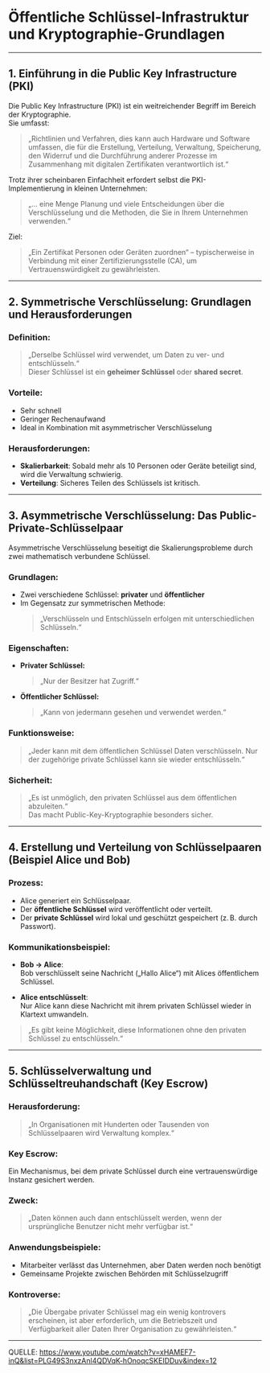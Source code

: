 # Öffentliche Schlüssel-Infrastruktur und Kryptographie-Grundlagen


---

## 1. Einführung in die Public Key Infrastructure (PKI)

Die Public Key Infrastructure (PKI) ist ein weitreichender Begriff im Bereich der Kryptographie.  
Sie umfasst:

> „Richtlinien und Verfahren, dies kann auch Hardware und Software umfassen, die für die Erstellung, Verteilung, Verwaltung, Speicherung, den Widerruf und die Durchführung anderer Prozesse im Zusammenhang mit digitalen Zertifikaten verantwortlich ist.“

Trotz ihrer scheinbaren Einfachheit erfordert selbst die PKI-Implementierung in kleinen Unternehmen:

> „… eine Menge Planung und viele Entscheidungen über die Verschlüsselung und die Methoden, die Sie in Ihrem Unternehmen verwenden.“

Ziel:  
> „Ein Zertifikat Personen oder Geräten zuordnen“ – typischerweise in Verbindung mit einer Zertifizierungsstelle (CA), um Vertrauenswürdigkeit zu gewährleisten.

---

## 2. Symmetrische Verschlüsselung: Grundlagen und Herausforderungen

### Definition:

> „Derselbe Schlüssel wird verwendet, um Daten zu ver- und entschlüsseln.“  
Dieser Schlüssel ist ein **geheimer Schlüssel** oder **shared secret**.

### Vorteile:

- Sehr schnell
- Geringer Rechenaufwand
- Ideal in Kombination mit asymmetrischer Verschlüsselung

### Herausforderungen:

- **Skalierbarkeit**: Sobald mehr als 10 Personen oder Geräte beteiligt sind, wird die Verwaltung schwierig.
- **Verteilung**: Sicheres Teilen des Schlüssels ist kritisch.

---

## 3. Asymmetrische Verschlüsselung: Das Public-Private-Schlüsselpaar

Asymmetrische Verschlüsselung beseitigt die Skalierungsprobleme durch zwei mathematisch verbundene Schlüssel.

### Grundlagen:

- Zwei verschiedene Schlüssel: **privater** und **öffentlicher**
- Im Gegensatz zur symmetrischen Methode:
  > „Verschlüsseln und Entschlüsseln erfolgen mit unterschiedlichen Schlüsseln.“

### Eigenschaften:

- **Privater Schlüssel:**  
  > „Nur der Besitzer hat Zugriff.“

- **Öffentlicher Schlüssel:**  
  > „Kann von jedermann gesehen und verwendet werden.“

### Funktionsweise:

> „Jeder kann mit dem öffentlichen Schlüssel Daten verschlüsseln. Nur der zugehörige private Schlüssel kann sie wieder entschlüsseln.“

### Sicherheit:

> „Es ist unmöglich, den privaten Schlüssel aus dem öffentlichen abzuleiten.“  
Das macht Public-Key-Kryptographie besonders sicher.

---

## 4. Erstellung und Verteilung von Schlüsselpaaren (Beispiel Alice und Bob)

### Prozess:

- Alice generiert ein Schlüsselpaar.
- Der **öffentliche Schlüssel** wird veröffentlicht oder verteilt.
- Der **private Schlüssel** wird lokal und geschützt gespeichert (z. B. durch Passwort).

### Kommunikationsbeispiel:

- **Bob → Alice**:  
  Bob verschlüsselt seine Nachricht („Hallo Alice“) mit Alices öffentlichem Schlüssel.

- **Alice entschlüsselt**:  
  Nur Alice kann diese Nachricht mit ihrem privaten Schlüssel wieder in Klartext umwandeln.

> „Es gibt keine Möglichkeit, diese Informationen ohne den privaten Schlüssel zu entschlüsseln.“

---

## 5. Schlüsselverwaltung und Schlüsseltreuhandschaft (Key Escrow)

### Herausforderung:

> „In Organisationen mit Hunderten oder Tausenden von Schlüsselpaaren wird Verwaltung komplex.“

### Key Escrow:

Ein Mechanismus, bei dem private Schlüssel durch eine vertrauenswürdige Instanz gesichert werden.

### Zweck:

> „Daten können auch dann entschlüsselt werden, wenn der ursprüngliche Benutzer nicht mehr verfügbar ist.“

### Anwendungsbeispiele:

- Mitarbeiter verlässt das Unternehmen, aber Daten werden noch benötigt
- Gemeinsame Projekte zwischen Behörden mit Schlüsselzugriff

### Kontroverse:

> „Die Übergabe privater Schlüssel mag ein wenig kontrovers erscheinen, ist aber erforderlich, um die Betriebszeit und Verfügbarkeit aller Daten Ihrer Organisation zu gewährleisten.“


---
QUELLE: https://www.youtube.com/watch?v=xHAMEF7-inQ&list=PLG49S3nxzAnl4QDVqK-hOnoqcSKEIDDuv&index=12

